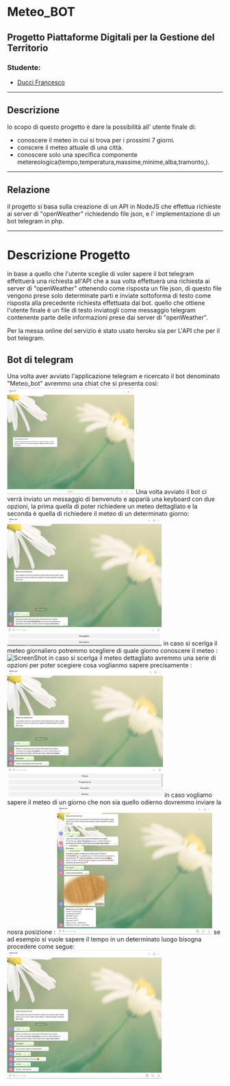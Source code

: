 # Meteo_BOT #

## Progetto Piattaforme Digitali per la Gestione del Territorio ##

### Studente: ###
* [Ducci Francesco](https://github.com/Francy9)

-----------------------------------------------------

## Descrizione ##

lo scopo di questo progetto è dare la possibilità all' utente finale di:
* conoscere il meteo in cui si trova per i prossimi 7 giorni.
* conscere il meteo attuale di una città.
* conoscere solo una specifica componente metereologica(tempo,temperatura,massime,minime,alba,tramonto,). 

-----------------------------------------------------

## Relazione ##
il progetto si basa sulla creazione di un API in NodeJS che effettua richieste ai server di "openWeather" richiedendo file json, e l' implementazione di un bot telegram in php. 

-----------------------------------------------------


<h1>Descrizione Progetto </h1>
in base a quello che l'utente sceglie di voler sapere il bot telegram effettuerà una richiesta all'API che a sua volta effettuerà una richiesta ai server di "openWeather" ottenendo come risposta un file json, di questo file vengono prese solo determinate parti e inviate sottoforma di testo come risposta alla precedente richiesta effettuata dal bot.
quello che ottiene l'utente finale è un file di testo inviatogli come messaggio telegram contenente parte delle informazioni prese dai server di "openWeather".

Per la messa online del servizio è stato usato heroku sia per L'API che per il bot telegram.

<h2>Bot di telegram </h2>
Una volta aver avviato l'applicazione telegram e ricercato il bot denominato "Meteo_bot" avremmo una chiat che si presenta così:
<a><img src='Immagini/bot_start.PNG' height='250' alt='ScreenShot'/></a>
Una volta avviato il bot ci verrà inviato un messaggio di benvenuto e apparià una keyboard con due opzioni, la prima quella di poter richiedere un meteo dettagliato e la seconda è quella di richiedere il meteo di un determinato giorno:
<a><img src='Immagini/bot_benvenuto.PNG' height='300' alt='ScreenShot'/></a>
in caso si scerlga il meteo giornaliero potremmo scegliere di quale giorno conoscere il meteo :
<a><img src='Immagini/Meteo_giornaliero' height='300' alt='ScreenShot'/></a>
in caso si scerlga il meteo dettagliato avremmo una serie di opzioni per poter scegiere cosa voglianmo sapere precisamente :
<a><img src='Immagini/keyboard_scelta_dettagliata.PNG' height='300' alt='ScreenShot'/></a>
in caso vogliamo sapere il meteo di un giorno che non sia quello odierno dovremmo inviare la nosra posizione :
<a><img src='Immagini/meteo_con_posizione.PNG' height='300' alt='ScreenShot'/></a>
se ad esempio si vuole sapere il tempo in un determinato luogo bisogna procedere come segue:
<a><img src='Immagini/meteo_dettagliato.PNG' height='300' alt='ScreenShot'/></a>



